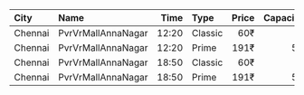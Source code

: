 | City    | Name               |  Time | Type    | Price | Capacity | Booked |
| :------ | :----------------- | ----: | :------ | ----: | -------: | -----: |
| Chennai | PvrVrMallAnnaNagar | 12:20 | Classic |   60₹ |        8 |      8 |
| Chennai | PvrVrMallAnnaNagar | 12:20 | Prime   |  191₹ |       55 |     55 |
| Chennai | PvrVrMallAnnaNagar | 18:50 | Classic |   60₹ |        8 |      8 |
| Chennai | PvrVrMallAnnaNagar | 18:50 | Prime   |  191₹ |       55 |      6 |
